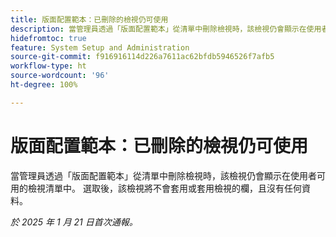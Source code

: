 ```yaml
---
title: 版面配置範本：已刪除的檢視仍可使用
description: 當管理員透過「版面配置範本」從清單中刪除檢視時，該檢視仍會顯示在使用者可用的檢視清單中。 選取後，檢視不會套用或套用不含任何資料的檢視欄。
hidefromtoc: true
feature: System Setup and Administration
source-git-commit: f916916114d226a7611ac62bfdb5946526f7afb5
workflow-type: ht
source-wordcount: '96'
ht-degree: 100%

---
```


# 版面配置範本：已刪除的檢視仍可使用

當管理員透過「版面配置範本」從清單中刪除檢視時，該檢視仍會顯示在使用者可用的檢視清單中。 選取後，該檢視將不會套用或套用檢視的欄，且沒有任何資料。

_於 2025 年 1 月 21 日首次通報。_
